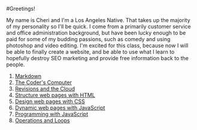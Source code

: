 
#Greetings!

My name is Cheri and I'm a Los Angeles Native. That takes up the majority of my personality so I'll be quick. I come from a primarily customer service and office administration background, but have been lucky enough to be paid for some of my budding passions, such as comedy and using photoshop and video editing. I'm excited for this class, because now I will be able to finally create a website, and be able to use what I learn to hopefully destroy SEO marketing and provide free information back to the people.


1. [Markdown](https://github.com/cheriezus/reading-notes/blob/e38731116e70e0743a76245bf5b526a33af55005/markdown.md)
2. [The Coder's Computer](https://duckduckgo.com)
3. [Revisions and the Cloud](https://duckduckgo.com)
4. [Structure web pages with HTML](https://duckduckgo.com)
5. [Design web pages with CSS](https://duckduckgo.com)
6. [Dynamic web pages with JavaScript](https://duckduckgo.com)
7. [Programming with JavaScript](https://duckduckgo.com)
8. [Operations and Loops](https://duckduckgo.com)

